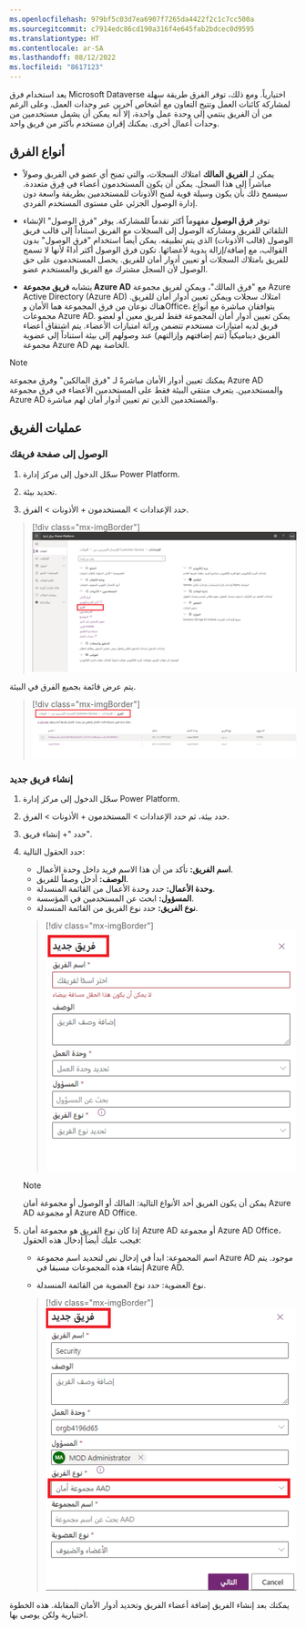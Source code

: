 ```yaml
---
ms.openlocfilehash: 979bf5c03d7ea6907f7265da4422f2c1c7cc500a
ms.sourcegitcommit: c7914edc86cd190a316f4e645fab2bdcec0d9595
ms.translationtype: HT
ms.contentlocale: ar-SA
ms.lasthandoff: 08/12/2022
ms.locfileid: "8617123"
---
```

يعد استخدام فرق Microsoft Dataverse اختيارياً. ومع ذلك، توفر الفرق طريقة سهلة لمشاركة كائنات العمل وتتيح التعاون مع أشخاص آخرين عبر وحدات العمل. وعلى الرغم من أن الفريق ينتمي إلى وحدة عمل واحدة، إلا أنه يمكن أن يشمل مستخدمين من وحدات أعمال أخرى. يمكنك إقران مستخدم بأكثر من فريق واحد. 

## <a name="types-of-teams"></a>أنواع الفرق

- يمكن لـ **الفريق المالك** امتلاك السجلات، والتي تمنح أي عضو في الفريق وصولاً مباشراً إلى هذا السجل. يمكن أن يكون المستخدمون أعضاء في فِرق متعددة. سيسمح ذلك بأن يكون وسيلة قوية لمنح الأذونات للمستخدمين بطريقة واسعة دون إدارة الوصول الجزئي على مستوى المستخدم الفردي.

- توفر **فرق الوصول** مفهوماً أكثر تقدماً للمشاركة.  يوفر "فرق الوصول" الإنشاء التلقائي للفريق ومشاركة الوصول إلى السجلات مع الفريق استناداً إلى قالب فريق الوصول (قالب الأذونات) الذي يتم تطبيقه. يمكن أيضاً استخدام "فرق الوصول" بدون القوالب، مع إضافة/إزالة يدوية لأعضائها. تكون فرق الوصول أكثر أداءً لأنها لا تسمح للفريق بامتلاك السجلات أو تعيين أدوار أمان للفريق. يحصل المستخدمون على حق الوصول لأن السجل مشترك مع الفريق والمستخدم عضو.

- يتشابه **فريق مجموعة Azure AD** مع "فرق المالك"، ويمكن لفريق مجموعة Azure Active Directory (Azure AD) امتلاك سجلات ويمكن تعيين أدوار أمان للفريق. هناك نوعان من فرق المجموعة هما الأمان وOffice، يتوافقان مباشرة مع أنواع مجموعات Azure AD. يمكن تعيين أدوار أمان المجموعة فقط لفريق معين أو لعضو فريق لديه امتيازات مستخدم تتضمن وراثة امتيازات الأعضاء. يتم اشتقاق أعضاء الفريق ديناميكياً (تتم إضافتهم وإزالتهم) عند وصولهم إلى بيئة استناداً إلى عضوية مجموعة Azure AD الخاصة بهم. 

> [!NOTE]
> يمكنك تعيين أدوار الأمان مباشرةً لـ "فرق المالكين" وفرق مجموعة Azure AD والمستخدمين. يتعرف منتقي البيئة فقط على المستخدمين الأعضاء في فرق مجموعة Azure AD والمستخدمين الذين تم تعيين أدوار أمان لهم مباشرة.

## <a name="team-operations"></a>عمليات الفريق

### <a name="access-your-teams-page"></a>الوصول إلى صفحة فريقك

1. سجّل الدخول إلى مركز إدارة Power Platform.

1. تحديد بيئة.

1. حدد الإعدادات > المستخدمون + الأذونات > الفرق.

> [!div class="mx-imgBorder"]
> [![لقطة شاشة للإعدادات مع الفرق المحددة ضمن المستخدمين والأذونات.](../media/6a-security-teams.png)](../media/6a-security-teams.png#lightbox)

يتم عرض قائمة بجميع الفرق في البيئة.

> [!div class="mx-imgBorder"]
> [![لقطة شاشة لعرض قائمة الفرق.](../media/6a-security-teams-all-teams.png)](../media/6a-security-teams-all-teams.png#lightbox)

### <a name="create-a-new-team"></a>إنشاء فريق جديد

1. سجّل الدخول إلى مركز إدارة Power Platform.

1. حدد بيئة، ثم حدد الإعدادات > المستخدمون + الأذونات > الفرق.

1. حدد "+ إنشاء فريق".

1. حدد الحقول التالية:

    - **اسم الفريق:** تأكد من أن هذا الاسم فريد داخل وحدة الأعمال.
    - **الوصف:** أدخل وصفاً للفريق.
    - **وحدة الأعمال:** حدد وحدة الأعمال من القائمة المنسدلة.
    - **المسؤول:** ابحث عن المستخدمين في المؤسسة. 
    - **نوع الفريق:** حدد نوع الفريق من القائمة المنسدلة.

    > [!div class="mx-imgBorder"]
    > [![لقطة شاشة لتفاصيل الفريق الجديد.](../media/6a-security-teams-new-team.png)](../media/6a-security-teams-new-team.png#lightbox)

    > [!NOTE]
    > يمكن أن يكون الفريق أحد الأنواع التالية: المالك أو الوصول أو مجموعة أمان Azure AD أو مجموعة Azure AD Office.

1. إذا كان نوع الفريق هو مجموعة أمان Azure AD أو مجموعة Azure AD Office، فيجب عليك أيضاً إدخال هذه الحقول:

    -  اسم المجموعة: ابدأ في إدخال نص لتحديد اسم مجموعة Azure AD موجود. يتم إنشاء هذه المجموعات مسبقا في Azure AD.

    - نوع العضوية: حدد نوع العضوية من القائمة المنسدلة.

    > [!div class="mx-imgBorder"]
    > [![لقطة شاشة لنوع الفريق الذي تم تعيينه لمجموعة أمان AAD.](../media/6a-security-teams-new-team-aad.png)](../media/6a-security-teams-new-team-aad.png#lightbox)

يمكنك بعد إنشاء الفريق إضافة أعضاء الفريق وتحديد أدوار الأمان المقابلة. هذه الخطوة اختيارية ولكن يوصى بها.